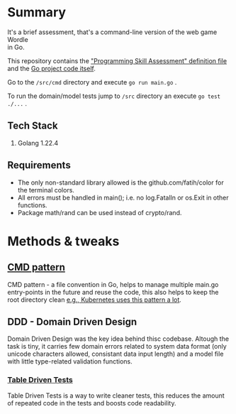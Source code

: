 # Summary
It's a brief assessment, that's a command-line version of the web game Wordle       
in Go.

This repository contains the ["Programming Skill Assessment" definition file](wordletest_go_v1.odt) and the [Go project code itself](/src/).

Go to the `/src/cmd` directory and execute `go run main.go` .

To run the domain/model tests jump to `/src` directory an execute `go test ./...` . 

## Tech Stack
1) Golang 1.22.4

## Requirements
* The only non-standard library allowed is the github.com/fatih/color for the terminal colors.
* All errors must be handled in main(); i.e. no log.Fatalln or os.Exit in other functions.
* Package math/rand can be used instead of crypto/rand.     

# Methods & tweaks
## [CMD pattern](https://github.com/golang-standards/project-layout/blob/master/cmd/README.md)
CMD pattern - a file convention in Go, helps to manage multiple main.go entry-points in the future and reuse the code, this also helps to keep the root directory clean [e.g., Kubernetes uses this pattern a lot](https://github.com/kubernetes/kubernetes/tree/master/cmd). 

## DDD - Domain Driven Design
Domain Driven Design was the key idea behind thisc codebase. Altough the task is tiny, it carries few domain errors related to system data format (only unicode characters allowed, consistant data input length) and a model file with little type-related validation functions.

### [Table Driven Tests](https://go.dev/wiki/TableDrivenTests)
Table Driven Tests is a way to write cleaner tests, this reduces the amount of repeated code in the tests and boosts code readability. 


